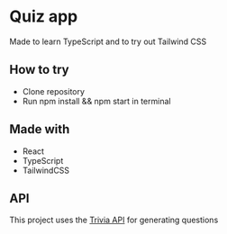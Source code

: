 # Quiz app
Made to learn TypeScript and to try out Tailwind CSS

## How to try
- Clone repository
- Run npm install && npm start in terminal

## Made with
- React
- TypeScript
- TailwindCSS

## API
This project uses the [Trivia API](https://opentdb.com/api_config.php) for generating questions
